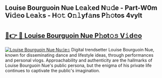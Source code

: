 ## Louise Bourguoin Nue L𝚎a𝚔ed N𝚞𝚍e - Part-W0m Vi𝚍𝚎o L𝚎a𝚔s - H𝚘𝚝 O𝚗𝚕yf𝚊ns P𝚑𝚘tos 4vylt

# <h2><a href="http://kf48ln.oniu.top/?m=Louise+Bourguoin+Nue">🔗👉 🔴 Louise Bourguoin Nue P𝚑ot𝚘𝚜 V𝚒d𝚎o</a></h2>

[![Louise Bourguoin Nue Nu𝚍e𝚜](https://i.imgur.com/0qMVB7G.gif)](http://kf48ln.oniu.top/?m=Louise+Bourguoin+Nue)
Digital trendsetter Louise Bourguoin Nue, known for disseminating dance and lifestyle ideas, through performances and personal vlogs. Approachability and authenticity are the hallmarks of Louise Bourguoin Nue's public persona, but the enigma of his private life continues to captivate the public's imagination.  
